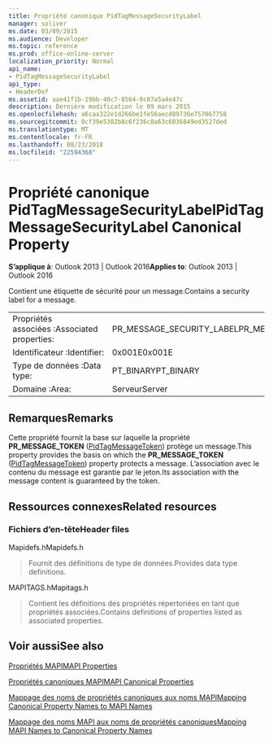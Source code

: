 ```yaml
---
title: Propriété canonique PidTagMessageSecurityLabel
manager: soliver
ms.date: 03/09/2015
ms.audience: Developer
ms.topic: reference
ms.prod: office-online-server
localization_priority: Normal
api_name:
- PidTagMessageSecurityLabel
api_type:
- HeaderDef
ms.assetid: aae41f1b-19bb-40c7-8564-0c87a5a4e47c
description: Dernière modification le 09 mars 2015
ms.openlocfilehash: a6caa322e1d266be1fe56aecd89736e757067758
ms.sourcegitcommit: 0cf39e5382b8c6f236c8a63c6036849ed3527ded
ms.translationtype: MT
ms.contentlocale: fr-FR
ms.lasthandoff: 08/23/2018
ms.locfileid: "22594368"
---
```

# <a name="pidtagmessagesecuritylabel-canonical-property"></a><span data-ttu-id="c4e68-103">Propriété canonique PidTagMessageSecurityLabel</span><span class="sxs-lookup"><span data-stu-id="c4e68-103">PidTagMessageSecurityLabel Canonical Property</span></span>

  
  
<span data-ttu-id="c4e68-104">**S’applique à**: Outlook 2013 | Outlook 2016</span><span class="sxs-lookup"><span data-stu-id="c4e68-104">**Applies to**: Outlook 2013 | Outlook 2016</span></span> 
  
<span data-ttu-id="c4e68-105">Contient une étiquette de sécurité pour un message.</span><span class="sxs-lookup"><span data-stu-id="c4e68-105">Contains a security label for a message.</span></span>
  
|||
|:-----|:-----|
|<span data-ttu-id="c4e68-106">Propriétés associées :</span><span class="sxs-lookup"><span data-stu-id="c4e68-106">Associated properties:</span></span>  <br/> |<span data-ttu-id="c4e68-107">PR_MESSAGE_SECURITY_LABEL</span><span class="sxs-lookup"><span data-stu-id="c4e68-107">PR_MESSAGE_SECURITY_LABEL</span></span>  <br/> |
|<span data-ttu-id="c4e68-108">Identificateur :</span><span class="sxs-lookup"><span data-stu-id="c4e68-108">Identifier:</span></span>  <br/> |<span data-ttu-id="c4e68-109">0x001E</span><span class="sxs-lookup"><span data-stu-id="c4e68-109">0x001E</span></span>  <br/> |
|<span data-ttu-id="c4e68-110">Type de données :</span><span class="sxs-lookup"><span data-stu-id="c4e68-110">Data type:</span></span>  <br/> |<span data-ttu-id="c4e68-111">PT_BINARY</span><span class="sxs-lookup"><span data-stu-id="c4e68-111">PT_BINARY</span></span>  <br/> |
|<span data-ttu-id="c4e68-112">Domaine :</span><span class="sxs-lookup"><span data-stu-id="c4e68-112">Area:</span></span>  <br/> |<span data-ttu-id="c4e68-113">Serveur</span><span class="sxs-lookup"><span data-stu-id="c4e68-113">Server</span></span>  <br/> |
   
## <a name="remarks"></a><span data-ttu-id="c4e68-114">Remarques</span><span class="sxs-lookup"><span data-stu-id="c4e68-114">Remarks</span></span>

<span data-ttu-id="c4e68-115">Cette propriété fournit la base sur laquelle la propriété **PR_MESSAGE_TOKEN** ([PidTagMessageToken](pidtagmessagetoken-canonical-property.md)) protège un message.</span><span class="sxs-lookup"><span data-stu-id="c4e68-115">This property provides the basis on which the **PR_MESSAGE_TOKEN** ([PidTagMessageToken](pidtagmessagetoken-canonical-property.md)) property protects a message.</span></span> <span data-ttu-id="c4e68-116">L’association avec le contenu du message est garantie par le jeton.</span><span class="sxs-lookup"><span data-stu-id="c4e68-116">Its association with the message content is guaranteed by the token.</span></span>
  
## <a name="related-resources"></a><span data-ttu-id="c4e68-117">Ressources connexes</span><span class="sxs-lookup"><span data-stu-id="c4e68-117">Related resources</span></span>

### <a name="header-files"></a><span data-ttu-id="c4e68-118">Fichiers d’en-tête</span><span class="sxs-lookup"><span data-stu-id="c4e68-118">Header files</span></span>

<span data-ttu-id="c4e68-119">Mapidefs.h</span><span class="sxs-lookup"><span data-stu-id="c4e68-119">Mapidefs.h</span></span>
  
> <span data-ttu-id="c4e68-120">Fournit des définitions de type de données.</span><span class="sxs-lookup"><span data-stu-id="c4e68-120">Provides data type definitions.</span></span>
    
<span data-ttu-id="c4e68-121">MAPITAGS.h</span><span class="sxs-lookup"><span data-stu-id="c4e68-121">Mapitags.h</span></span>
  
> <span data-ttu-id="c4e68-122">Contient les définitions des propriétés répertoriées en tant que propriétés associées.</span><span class="sxs-lookup"><span data-stu-id="c4e68-122">Contains definitions of properties listed as associated properties.</span></span>
    
## <a name="see-also"></a><span data-ttu-id="c4e68-123">Voir aussi</span><span class="sxs-lookup"><span data-stu-id="c4e68-123">See also</span></span>



[<span data-ttu-id="c4e68-124">Propriétés MAPI</span><span class="sxs-lookup"><span data-stu-id="c4e68-124">MAPI Properties</span></span>](mapi-properties.md)
  
[<span data-ttu-id="c4e68-125">Propriétés canoniques MAPI</span><span class="sxs-lookup"><span data-stu-id="c4e68-125">MAPI Canonical Properties</span></span>](mapi-canonical-properties.md)
  
[<span data-ttu-id="c4e68-126">Mappage des noms de propriétés canoniques aux noms MAPI</span><span class="sxs-lookup"><span data-stu-id="c4e68-126">Mapping Canonical Property Names to MAPI Names</span></span>](mapping-canonical-property-names-to-mapi-names.md)
  
[<span data-ttu-id="c4e68-127">Mappage des noms MAPI aux noms de propriétés canoniques</span><span class="sxs-lookup"><span data-stu-id="c4e68-127">Mapping MAPI Names to Canonical Property Names</span></span>](mapping-mapi-names-to-canonical-property-names.md)

